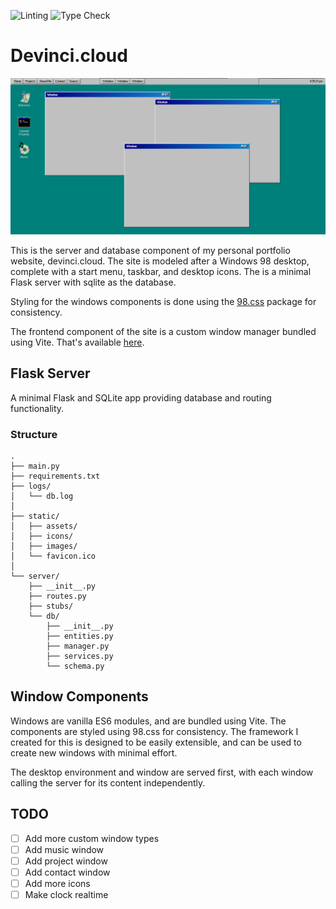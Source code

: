 ![Linting](https://github.com/sudoDeVinci/devinci.cloud/actions/workflows/linting.yml/badge.svg?branch=main)
![Type Check](https://github.com/sudoDeVinci/devinci.cloud/actions/workflows/typecheck.yml/badge.svg?branch=main)

# Devinci.cloud
![Current Visual](/public/images/screenshot.png)

This is the server and database component of my personal portfolio website, devinci.cloud. The site is modeled after a Windows 98 desktop, complete with a start menu, taskbar, and desktop icons. The is a minimal Flask server with sqlite as the database.

Styling for the windows components is done using the [98.css](https://jdan.github.io/98.css/) package for consistency. 

The frontend component of the site is a custom window manager bundled using Vite. That's available [here](https://github.com/sudoDeVinci/devinci.cloud-frontend).


## Flask Server

A minimal Flask and SQLite  app providing database and routing functionality.

### Structure
```
.
├── main.py
├── requirements.txt
├── logs/
│   └── db.log
│
├── static/
│   ├── assets/
│   ├── icons/
│   ├── images/
│   └── favicon.ico
│
└── server/ 
    ├── __init__.py
    ├── routes.py
    ├── stubs/
    └── db/
        ├── __init__.py
        ├── entities.py 
        ├── manager.py
        ├── services.py
        └── schema.py
```

## Window Components

Windows are vanilla ES6 modules, and are bundled using Vite. The components are styled using 98.css for consistency. The framework I created for this is designed to be easily extensible, and can be used to create new windows with minimal effort. 

The desktop environment and window are served first, with each window calling the server for its content independently. 

## TODO
- [ ] Add more custom window types
- [ ] Add music window
- [ ] Add project window
- [ ] Add contact window 
- [ ] Add more icons
- [ ] Make clock realtime